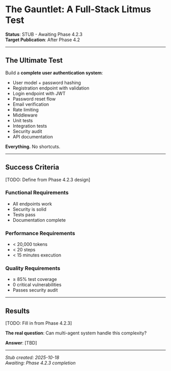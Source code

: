 # The Gauntlet: A Full-Stack Litmus Test

**Status**: STUB - Awaiting Phase 4.2.3  
**Target Publication**: After Phase 4.2  

---

## The Ultimate Test

Build a **complete user authentication system**:

- User model + password hashing
- Registration endpoint with validation
- Login endpoint with JWT
- Password reset flow
- Email verification
- Rate limiting
- Middleware
- Unit tests
- Integration tests
- Security audit
- API documentation

**Everything.** No shortcuts.

---

## Success Criteria

[TODO: Define from Phase 4.2.3 design]

### Functional Requirements
- All endpoints work
- Security is solid
- Tests pass
- Documentation complete

### Performance Requirements
- < 20,000 tokens
- < 20 steps
- < 15 minutes execution

### Quality Requirements
- ≥ 85% test coverage
- 0 critical vulnerabilities
- Passes security audit

---

## Results

[TODO: Fill in from Phase 4.2.3]

**The real question**: Can multi-agent system handle this complexity?

**Answer**: [TBD]

---

*Stub created: 2025-10-18*  
*Awaiting: Phase 4.2.3 completion*

